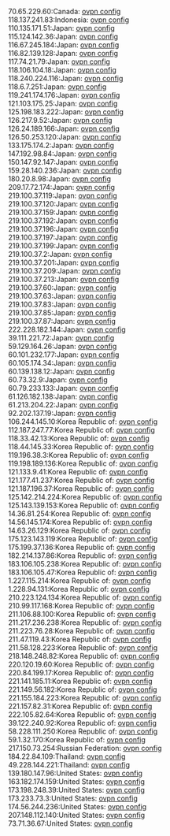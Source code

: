 70.65.229.60:Canada: [ovpn config](vpn/70_65_229_60.ovpn)  
118.137.241.83:Indonesia: [ovpn config](vpn/118_137_241_83.ovpn)  
110.135.171.51:Japan: [ovpn config](vpn/110_135_171_51.ovpn)  
115.124.142.36:Japan: [ovpn config](vpn/115_124_142_36.ovpn)  
116.67.245.184:Japan: [ovpn config](vpn/116_67_245_184.ovpn)  
116.82.139.128:Japan: [ovpn config](vpn/116_82_139_128.ovpn)  
117.74.21.79:Japan: [ovpn config](vpn/117_74_21_79.ovpn)  
118.106.104.18:Japan: [ovpn config](vpn/118_106_104_18.ovpn)  
118.240.224.116:Japan: [ovpn config](vpn/118_240_224_116.ovpn)  
118.6.7.251:Japan: [ovpn config](vpn/118_6_7_251.ovpn)  
119.241.174.176:Japan: [ovpn config](vpn/119_241_174_176.ovpn)  
121.103.175.25:Japan: [ovpn config](vpn/121_103_175_25.ovpn)  
125.198.183.222:Japan: [ovpn config](vpn/125_198_183_222.ovpn)  
126.217.9.52:Japan: [ovpn config](vpn/126_217_9_52.ovpn)  
126.24.189.166:Japan: [ovpn config](vpn/126_24_189_166.ovpn)  
126.50.253.120:Japan: [ovpn config](vpn/126_50_253_120.ovpn)  
133.175.174.2:Japan: [ovpn config](vpn/133_175_174_2.ovpn)  
147.192.98.84:Japan: [ovpn config](vpn/147_192_98_84.ovpn)  
150.147.92.147:Japan: [ovpn config](vpn/150_147_92_147.ovpn)  
159.28.140.236:Japan: [ovpn config](vpn/159_28_140_236.ovpn)  
180.20.8.98:Japan: [ovpn config](vpn/180_20_8_98.ovpn)  
209.17.72.174:Japan: [ovpn config](vpn/209_17_72_174.ovpn)  
219.100.37.119:Japan: [ovpn config](vpn/219_100_37_119.ovpn)  
219.100.37.120:Japan: [ovpn config](vpn/219_100_37_120.ovpn)  
219.100.37.159:Japan: [ovpn config](vpn/219_100_37_159.ovpn)  
219.100.37.192:Japan: [ovpn config](vpn/219_100_37_192.ovpn)  
219.100.37.196:Japan: [ovpn config](vpn/219_100_37_196.ovpn)  
219.100.37.197:Japan: [ovpn config](vpn/219_100_37_197.ovpn)  
219.100.37.199:Japan: [ovpn config](vpn/219_100_37_199.ovpn)  
219.100.37.2:Japan: [ovpn config](vpn/219_100_37_2.ovpn)  
219.100.37.201:Japan: [ovpn config](vpn/219_100_37_201.ovpn)  
219.100.37.209:Japan: [ovpn config](vpn/219_100_37_209.ovpn)  
219.100.37.213:Japan: [ovpn config](vpn/219_100_37_213.ovpn)  
219.100.37.60:Japan: [ovpn config](vpn/219_100_37_60.ovpn)  
219.100.37.63:Japan: [ovpn config](vpn/219_100_37_63.ovpn)  
219.100.37.83:Japan: [ovpn config](vpn/219_100_37_83.ovpn)  
219.100.37.85:Japan: [ovpn config](vpn/219_100_37_85.ovpn)  
219.100.37.87:Japan: [ovpn config](vpn/219_100_37_87.ovpn)  
222.228.182.144:Japan: [ovpn config](vpn/222_228_182_144.ovpn)  
39.111.221.72:Japan: [ovpn config](vpn/39_111_221_72.ovpn)  
59.129.164.26:Japan: [ovpn config](vpn/59_129_164_26.ovpn)  
60.101.232.177:Japan: [ovpn config](vpn/60_101_232_177.ovpn)  
60.105.174.34:Japan: [ovpn config](vpn/60_105_174_34.ovpn)  
60.139.138.12:Japan: [ovpn config](vpn/60_139_138_12.ovpn)  
60.73.32.9:Japan: [ovpn config](vpn/60_73_32_9.ovpn)  
60.79.233.133:Japan: [ovpn config](vpn/60_79_233_133.ovpn)  
61.126.182.138:Japan: [ovpn config](vpn/61_126_182_138.ovpn)  
61.213.204.22:Japan: [ovpn config](vpn/61_213_204_22.ovpn)  
92.202.137.19:Japan: [ovpn config](vpn/92_202_137_19.ovpn)  
106.244.145.10:Korea Republic of: [ovpn config](vpn/106_244_145_10.ovpn)  
112.187.247.77:Korea Republic of: [ovpn config](vpn/112_187_247_77.ovpn)  
118.33.42.13:Korea Republic of: [ovpn config](vpn/118_33_42_13.ovpn)  
118.44.145.33:Korea Republic of: [ovpn config](vpn/118_44_145_33.ovpn)  
119.196.38.3:Korea Republic of: [ovpn config](vpn/119_196_38_3.ovpn)  
119.198.189.136:Korea Republic of: [ovpn config](vpn/119_198_189_136.ovpn)  
121.133.9.41:Korea Republic of: [ovpn config](vpn/121_133_9_41.ovpn)  
121.177.41.237:Korea Republic of: [ovpn config](vpn/121_177_41_237.ovpn)  
121.187.196.37:Korea Republic of: [ovpn config](vpn/121_187_196_37.ovpn)  
125.142.214.224:Korea Republic of: [ovpn config](vpn/125_142_214_224.ovpn)  
125.143.139.153:Korea Republic of: [ovpn config](vpn/125_143_139_153.ovpn)  
14.36.81.254:Korea Republic of: [ovpn config](vpn/14_36_81_254.ovpn)  
14.56.145.174:Korea Republic of: [ovpn config](vpn/14_56_145_174.ovpn)  
14.63.26.129:Korea Republic of: [ovpn config](vpn/14_63_26_129.ovpn)  
175.123.143.119:Korea Republic of: [ovpn config](vpn/175_123_143_119.ovpn)  
175.199.37.136:Korea Republic of: [ovpn config](vpn/175_199_37_136.ovpn)  
182.214.137.86:Korea Republic of: [ovpn config](vpn/182_214_137_86.ovpn)  
183.106.105.238:Korea Republic of: [ovpn config](vpn/183_106_105_238.ovpn)  
183.106.105.47:Korea Republic of: [ovpn config](vpn/183_106_105_47.ovpn)  
1.227.115.214:Korea Republic of: [ovpn config](vpn/1_227_115_214.ovpn)  
1.228.94.131:Korea Republic of: [ovpn config](vpn/1_228_94_131.ovpn)  
210.223.124.134:Korea Republic of: [ovpn config](vpn/210_223_124_134.ovpn)  
210.99.117.168:Korea Republic of: [ovpn config](vpn/210_99_117_168.ovpn)  
211.106.88.100:Korea Republic of: [ovpn config](vpn/211_106_88_100.ovpn)  
211.217.236.238:Korea Republic of: [ovpn config](vpn/211_217_236_238.ovpn)  
211.223.76.28:Korea Republic of: [ovpn config](vpn/211_223_76_28.ovpn)  
211.47.119.43:Korea Republic of: [ovpn config](vpn/211_47_119_43.ovpn)  
211.58.128.223:Korea Republic of: [ovpn config](vpn/211_58_128_223.ovpn)  
218.148.248.82:Korea Republic of: [ovpn config](vpn/218_148_248_82.ovpn)  
220.120.19.60:Korea Republic of: [ovpn config](vpn/220_120_19_60.ovpn)  
220.84.199.17:Korea Republic of: [ovpn config](vpn/220_84_199_17.ovpn)  
221.141.185.11:Korea Republic of: [ovpn config](vpn/221_141_185_11.ovpn)  
221.149.56.182:Korea Republic of: [ovpn config](vpn/221_149_56_182.ovpn)  
221.155.184.223:Korea Republic of: [ovpn config](vpn/221_155_184_223.ovpn)  
221.157.82.31:Korea Republic of: [ovpn config](vpn/221_157_82_31.ovpn)  
222.105.82.64:Korea Republic of: [ovpn config](vpn/222_105_82_64.ovpn)  
39.122.240.92:Korea Republic of: [ovpn config](vpn/39_122_240_92.ovpn)  
58.228.111.250:Korea Republic of: [ovpn config](vpn/58_228_111_250.ovpn)  
59.1.32.170:Korea Republic of: [ovpn config](vpn/59_1_32_170.ovpn)  
217.150.73.254:Russian Federation: [ovpn config](vpn/217_150_73_254.ovpn)  
184.22.84.109:Thailand: [ovpn config](vpn/184_22_84_109.ovpn)  
49.228.144.221:Thailand: [ovpn config](vpn/49_228_144_221.ovpn)  
139.180.147.96:United States: [ovpn config](vpn/139_180_147_96.ovpn)  
163.182.174.159:United States: [ovpn config](vpn/163_182_174_159.ovpn)  
173.198.248.39:United States: [ovpn config](vpn/173_198_248_39.ovpn)  
173.233.73.3:United States: [ovpn config](vpn/173_233_73_3.ovpn)  
174.56.244.236:United States: [ovpn config](vpn/174_56_244_236.ovpn)  
207.148.112.140:United States: [ovpn config](vpn/207_148_112_140.ovpn)  
73.71.36.67:United States: [ovpn config](vpn/73_71_36_67.ovpn)  
